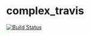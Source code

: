 # complex_travis
[![Build Status](https://travis-ci.org/shukorakunka/complex_travis.svg?branch=master)](https://travis-ci.org/shukorakunka)

